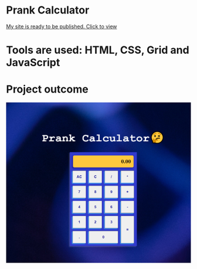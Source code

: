 # Prank Calculator
<a href="https://sly-tech-sydney.github.io/JavaScript-Prank-Calculator/">My site is ready to be published. Click to view</a>
# Tools are used: HTML, CSS, Grid and JavaScript

# Project outcome
<img src="Screenshot.png" alt="Project outcome">